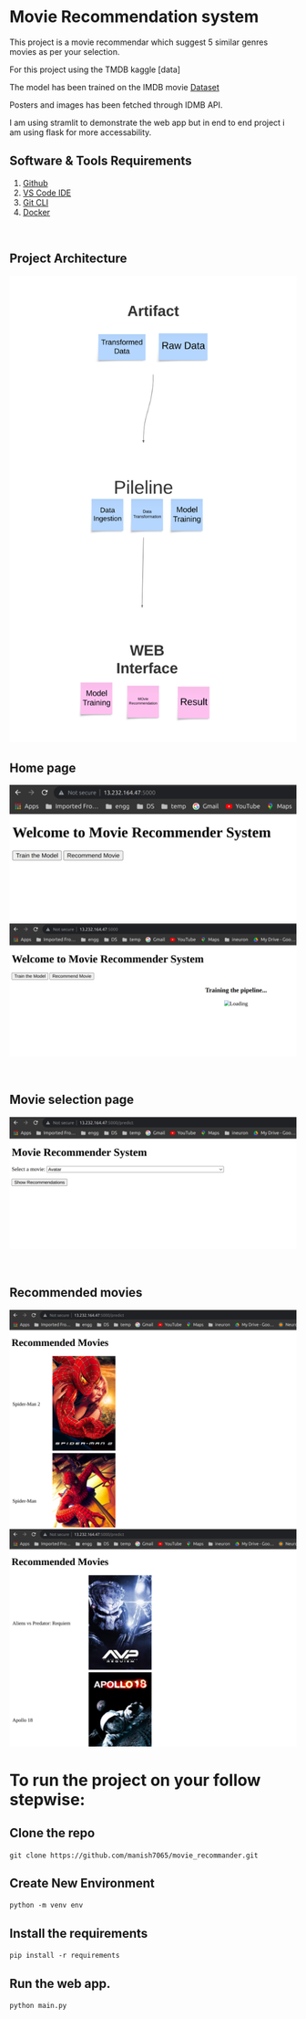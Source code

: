 # Movie Recommendation system

This project is a movie recommendar which suggest 5 similar genres movies as per your selection.

For this project using the TMDB kaggle [data]

The model has been trained on the IMDB movie [Dataset](https://www.kaggle.com/datasets/tmdb/tmdb-movie-metadata?select=tmdb_5000_movies.csv)

Posters and images has been fetched through IDMB API. 

I am using stramlit to demonstrate the web app but in end to end project i am using flask for more accessability.


## Software & Tools Requirements
1. [Github]("https://github.com/manish7065")
2. [VS Code IDE]("https://code.visualstudio.com/")
3. [Git CLI]("https://git-scm.com/book/en/v2/Getting-Started-The-Command-Line")
4. [Docker](https://www.docker.com/)

<br>

## Project Architecture

![Architech Image](/docs/architech.png)
<br>

## Home page 
![Training page](/docs/training1.png)<br>
![Training page](/docs/training2.png)

<br>

## Movie selection page

![Training page](/docs/recommender.png)

<br>

## Recommended movies

![Training page](/docs/spider_man.png)
![Training page](/docs/avatar.png)



# To run the project on your follow stepwise:

## Clone the repo
```
git clone https://github.com/manish7065/movie_recommander.git
```

## Create New Environment
```
python -m venv env
```
## Install the requirements
```
pip install -r requirements
```

## Run the web app.
```
python main.py
```